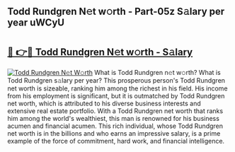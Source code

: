 ## Todd Rundgren N𝚎t w𝚘rth - Part-05z S𝚊lary per year uWCyU

# <h2><a href="http://gc3nw1.nevu.top/?p=Todd+Rundgren">🔗 👉🔴 Todd Rundgren N𝚎t w𝚘rth - S𝚊lary</a></h2>

[![Todd Rundgren N𝚎t W𝚘rth](https://i.imgur.com/Oavwk0R.jpeg)](http://gc3nw1.nevu.top/?p=Todd+Rundgren)
What is Todd Rundgren n𝚎t w𝚘rth? What is Todd Rundgren s𝚊lary per year?
This prosperous person's Todd Rundgren net worth is sizeable, ranking him among the richest in his field. His income from his employment is significant, but it is outmatched by Todd Rundgren net worth, which is attributed to his diverse business interests and extensive real estate portfolio. With a Todd Rundgren net worth that ranks him among the world's wealthiest, this man is renowned for his business acumen and financial acumen. This rich individual, whose Todd Rundgren net worth is in the billions and who earns an impressive salary, is a prime example of the force of commitment, hard work, and financial intelligence.
